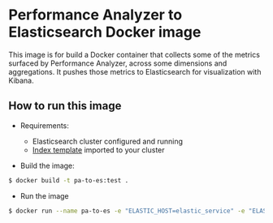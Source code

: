 # Performance Analyzer to Elasticsearch Docker image

This image is for build a Docker container that collects some of the metrics
surfaced by Performance Analyzer, across some dimensions and aggregations. It
pushes those metrics to Elasticsearch for visualization with Kibana.

## How to run this image

- Requirements:
  - Elasticsearch cluster configured and running
  - [Index template](https://gitlab.com/cauldronio/pa-to-es/-/blob/master/template7.json) imported to your cluster

- Build the image:
```bash
$ docker build -t pa-to-es:test .
```

- Run the image
```bash
$ docker run --name pa-to-es -e "ELASTIC_HOST=elastic_service" -e "ELASTIC_PASSWORD=test-password" --network network_cauldron pa-to-es:test
```
